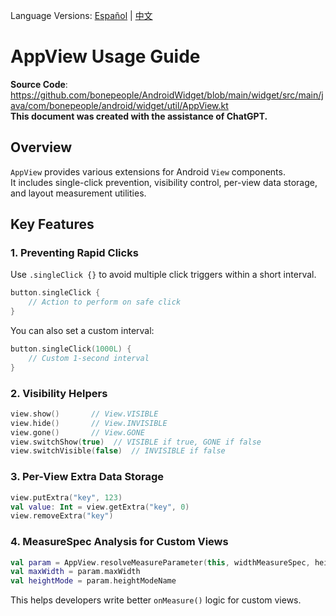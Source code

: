 Language Versions: [Español](./README.es-ES.md) | [中文](./README.zh-CN.md)

# AppView Usage Guide

**Source Code**: https://github.com/bonepeople/AndroidWidget/blob/main/widget/src/main/java/com/bonepeople/android/widget/util/AppView.kt  
**This document was created with the assistance of ChatGPT.**

## Overview

`AppView` provides various extensions for Android `View` components.  
It includes single-click prevention, visibility control, per-view data storage, and layout measurement utilities.

## Key Features

### 1. Preventing Rapid Clicks

Use `.singleClick {}` to avoid multiple click triggers within a short interval.

```kotlin
button.singleClick {
    // Action to perform on safe click
}
```

You can also set a custom interval:

```kotlin
button.singleClick(1000L) {
    // Custom 1-second interval
}
```

### 2. Visibility Helpers

```kotlin
view.show()       // View.VISIBLE
view.hide()       // View.INVISIBLE
view.gone()       // View.GONE
view.switchShow(true)  // VISIBLE if true, GONE if false
view.switchVisible(false)  // INVISIBLE if false
```

### 3. Per-View Extra Data Storage

```kotlin
view.putExtra("key", 123)
val value: Int = view.getExtra("key", 0)
view.removeExtra("key")
```

### 4. MeasureSpec Analysis for Custom Views

```kotlin
val param = AppView.resolveMeasureParameter(this, widthMeasureSpec, heightMeasureSpec)
val maxWidth = param.maxWidth
val heightMode = param.heightModeName
```

This helps developers write better `onMeasure()` logic for custom views.